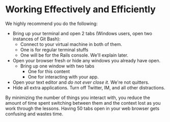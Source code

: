 # Working Effectively and Efficiently

We highly recommend you do the following:

* Bring up your terminal and open 2 tabs (Windows users, open two instances of Git Bash):
  * Connect to your virtual machine in both of them.
  * One is for regular terminal stuffs
  * One will be for the Rails console. We'll explain later.
* Open your browser fresh or hide any windows you already have open.
  * Bring up one window with two tabs
    * One for this content
    * One for interacting with your app.
* Open your text editor and _do not ever close it_. We're not quitters.
* Hide all extra applications. Turn off Twitter, IM, and all other distractions.

By minimizing the number of things you interact with, you reduce the
amount of time spent switching between them and the context lost as
you work through the lessons. Having 50 tabs open in your web
browser gets confusing and wastes time.
